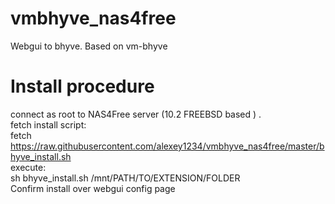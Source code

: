 # vmbhyve_nas4free
Webgui to bhyve.
Based on vm-bhyve
# Install procedure
connect as root to NAS4Free server (10.2 FREEBSD based ) .<br />
fetch install script:<br />
fetch https://raw.githubusercontent.com/alexey1234/vmbhyve_nas4free/master/bhyve_install.sh<br />
execute:<br />
sh bhyve_install.sh /mnt/PATH/TO/EXTENSION/FOLDER<br />
Confirm install over webgui config page
